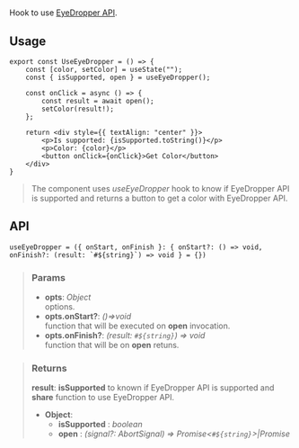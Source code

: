 # 
Hook to use [EyeDropper API](https://developer.mozilla.org/en-US/docs/Web/API/EyeDropper_API).

## Usage

```tsx
export const UseEyeDropper = () => {
	const [color, setColor] = useState("");
	const { isSupported, open } = useEyeDropper();

	const onClick = async () => {
		const result = await open();
		setColor(result!);
	};

	return <div style={{ textAlign: "center" }}>
		<p>Is supported: {isSupported.toString()}</p>
		<p>Color: {color}</p>
		<button onClick={onClick}>Get Color</button>
	</div>
}
```

> The component uses _useEyeDropper_ hook to know if EyeDropper API is supported and returns a button to get a color with EyeDropper API.


## API

```tsx
useEyeDropper = ({ onStart, onFinish }: { onStart?: () => void, onFinish?: (result: `#${string}`) => void } = {}) 
```

> ### Params
>
> - __opts__: _Object_  
options.
> - __opts.onStart?__: _()=>void_  
function that will be executed on __open__ invocation.
> - __opts.onFinish?__: _(result: `#${string}`) => void_  
function that will be on __open__ retuns.
>

> ### Returns
>
> __result__: __isSupported__ to known if EyeDropper API is supported and __share__ function to use EyeDropper API.
> - __Object__:  
>     - __isSupported__ : _boolean_  
>     - __open__ : _(signal?: AbortSignal) => Promise<`#${string}`>|Promise<void>_  
>